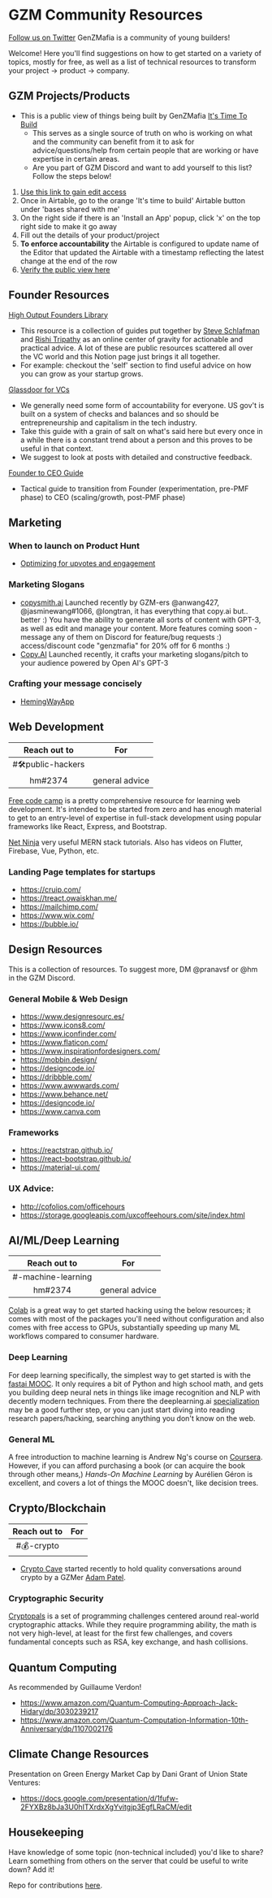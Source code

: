 # GZM Community Resources

[Follow us on Twitter](https://www.twitter.com/genzmafia)
GenZMafia is a community of young builders!

Welcome! Here you'll find suggestions on how to get started on a variety of topics, mostly for free, as well as a list of technical resources to transform your project -> product -> company.

## GZM Projects/Products

- This is a public view of things being built by GenZMafia [It's Time To Build](https://airtable.com/shrpyCBZF14uUUDkz)
  - This serves as a single source of truth on who is working on what and the community can benefit from it to ask for advice/questions/help from certain people that are working or have expertise in certain areas.
  - Are you part of GZM Discord and want to add yourself to this list? Follow the steps below!

1. [Use this link to gain edit access](https://airtable.com/invite/l?inviteId=invhPiaivEA8aVfqd&inviteToken=863d3dd0d721c0cccf6a0707295cfa27ce6b5e9a9e599b3f7f4d8de0693638bd)
2. Once in Airtable, go to the orange 'It's time to build' Airtable button under 'bases shared with me'
3. On the right side if there is an 'Install an App' popup, click 'x' on the top right side to make it go away
4. Fill out the details of your product/project
5. **To enforce accountability** the Airtable is configured to update name of the Editor that updated the Airtable with a timestamp reflecting the latest change at the end of the row
6. [Verify the public view here](https://airtable.com/shrpyCBZF14uUUDkz)

## Founder Resources

[High Output Founders Library](https://www.notion.so/High-Output-Founders-Library-48742928f9f149b8a777e11a1409ce0a)
- This resource is a collection of guides put together by [Steve Schlafman](https://schlaf.me/) and [Rishi Tripathy](http://twitter.com/rishi_tripathy_) as an online center of gravity for actionable and practical advice. A lot of these are public resources scattered all over the VC world and this Notion page just brings it all together.
- For example: checkout the 'self' section to find useful advice on how you can grow as your startup grows.

[Glassdoor for VCs](vcguide.co)
- We generally need some form of accountability for everyone. US gov't is built on a system of checks and balances and so should be entrepreneurship and capitalism in the tech industry.
- Take this guide with a grain of salt on what's said here but every once in a while there is a constant trend about a person and this proves to be useful in that context.
- We suggest to look at posts with detailed and constructive feedback.

[Founder to CEO Guide](https://docs.google.com/document/d/1ZJZbv4J6FZ8Dnb0JuMhJxTnwl-dwqx5xl0s65DE3wO8/preview#)
- Tactical guide to transition from Founder (experimentation, pre-PMF phase) to CEO (scaling/growth, post-PMF phase)

## Marketing

### When to launch on Product Hunt
- [Optimizing for upvotes and engagement](https://paper.dropbox.com/doc/The-Ultimate-Guide-to-Statistics-of-Projects-at-Product-Hunt-SyveZ0MKznUytmusHmfWR)
  
### Marketing Slogans
- [copysmith.ai](https://www.copysmith.ai) Launched recently by GZM-ers @anwang427, @jasminewang#1066, @longtran, it has everything that copy.ai but.. better :) You have the ability to generate all sorts of content with GPT-3, as well as edit and manage your content. More features coming soon - message any of them on Discord for feature/bug requests :) access/discount code "genzmafia" for 20% off for 6 months :) 
- [Copy.AI](https://www.copy.ai/) Launched recently, it crafts your marketing slogans/pitch to your audience powered by Open AI's GPT-3

### Crafting your message concisely 
- [HemingWayApp](http://www.hemingwayapp.com/)

## Web Development

| Reach out to | For |
| :----------: | --- |
| #🛠public-hackers  | |
| hm#2374 | general advice |

[Free code camp](https://www.freecodecamp.org/learn) is a pretty comprehensive resource for learning web development. It's intended to be started from zero and has enough material to get to an entry-level of expertise in full-stack development using popular frameworks like React, Express, and Bootstrap.

[Net Ninja](https://www.youtube.com/c/TheNetNinja/featured) very useful MERN stack tutorials. Also has videos on Flutter, Firebase, Vue, Python, etc.

### Landing Page templates for startups
  - https://cruip.com/
  - https://treact.owaiskhan.me/
  - https://mailchimp.com/
  - https://www.wix.com/
  - https://bubble.io/

## Design Resources

This is a collection of resources. To suggest more, DM @pranavsf or @hm in the GZM Discord.

### General Mobile & Web Design
  - https://www.designresourc.es/
  - https://www.icons8.com/
  - https://www.iconfinder.com/
  - https://www.flaticon.com/
  - https://www.inspirationfordesigners.com/
  - https://mobbin.design/
  - https://designcode.io/
  - https://dribbble.com/
  - https://www.awwwards.com/
  - https://www.behance.net/
  - https://designcode.io/
  - https://www.canva.com
### Frameworks
  - https://reactstrap.github.io/
  - https://react-bootstrap.github.io/
  - https://material-ui.com/
### UX Advice:
  - http://cofolios.com/officehours
  - https://storage.googleapis.com/uxcoffeehours.com/site/index.html

## AI/ML/Deep Learning

| Reach out to | For |
| :----------: | --- |
| #-machine-learning | |
| hm#2374 | general advice |

[Colab](https://colab.research.google.com/) is a great way to get started hacking using the below resources; it comes with most of the packages you'll need without configuration and also comes with free access to GPUs, substantially speeding up many ML workflows compared to consumer hardware.

### Deep Learning
For deep learning specifically, the simplest way to get started is with the [fastai MOOC](https://course.fast.ai/). It only requires a bit of Python and high school math, and gets you building deep neural nets in things like image recognition and NLP with decently modern techniques.
From there the deeplearning.ai [specialization](https://www.coursera.org/specializations/deep-learning#courses) may be a good further step, or you can just start diving into reading research papers/hacking, searching anything you don't know on the web.

### General ML
A free introduction to machine learning is Andrew Ng's course on [Coursera](https://www.coursera.org/learn/machine-learning). However, if you can afford purchasing a book (or can acquire the book through other means,) *Hands-On Machine Learning* by Aurélien Géron is excellent, and covers a lot of things the MOOC doesn't, like decision trees.

## Crypto/Blockchain

| Reach out to | For |
| :----------: | --- |
| #💰-crypto | |
- [Crypto Cave](https://techunity.dev/) started recently to hold quality conversations around crypto by a GZMer [Adam Patel](https://twitter.com/adampatel23).

### Cryptographic Security
[Cryptopals](https://cryptopals.com/) is a set of programming challenges centered around real-world cryptographic attacks. While they require programming ability, the math is not very high-level, at least for the first few challenges, and covers fundamental concepts such as RSA, key exchange, and hash collisions.

## Quantum Computing
As recommended by Guillaume Verdon! 
- https://www.amazon.com/Quantum-Computing-Approach-Jack-Hidary/dp/3030239217
- https://www.amazon.com/Quantum-Computation-Information-10th-Anniversary/dp/1107002176

## Climate Change Resources
Presentation on Green Energy Market Cap by Dani Grant of Union State Ventures:
- https://docs.google.com/presentation/d/1fufw-2FYXBz8bJa3U0hITXrdxXgYvitgjp3EgfLRaCM/edit

## Housekeeping

Have knowledge of some topic (non-technical included) you'd like to share? Learn something from others on the server that could be useful to write down? Add it!

Repo for contributions [here](https://github.com/genzmafia/communityguide).
